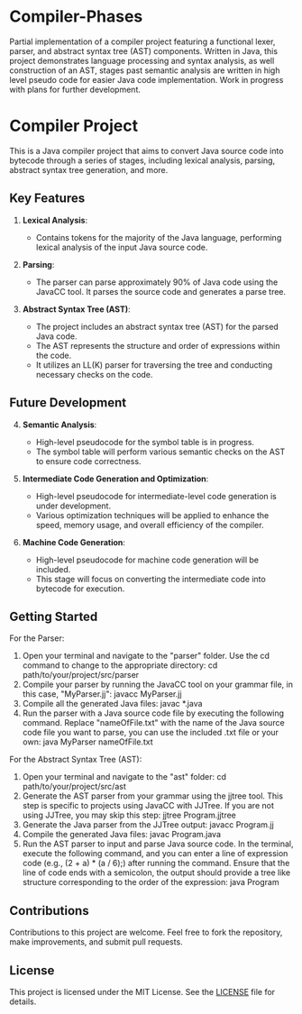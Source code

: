 # Compiler-Phases
Partial implementation of a compiler project featuring a functional lexer, parser, and abstract syntax tree (AST) components. Written in Java, this project demonstrates language processing and syntax analysis, as well construction of an AST, stages past semantic analysis are written in high level pseudo code for easier Java code implementation. Work in progress with plans for further development.

# Compiler Project

This is a Java compiler project that aims to convert Java source code into bytecode through a series of stages, including lexical analysis, parsing, abstract syntax tree generation, and more.

## Key Features

1. **Lexical Analysis**:
   - Contains tokens for the majority of the Java language, performing lexical analysis of the input Java source code.

2. **Parsing**:
   - The parser can parse approximately 90% of Java code using the JavaCC tool. It parses the source code and generates a parse tree.

3. **Abstract Syntax Tree (AST)**:
   - The project includes an abstract syntax tree (AST) for the parsed Java code.
   - The AST represents the structure and order of expressions within the code.
   - It utilizes an LL(K) parser for traversing the tree and conducting necessary checks on the code.

## Future Development

4. **Semantic Analysis**:
   - High-level pseudocode for the symbol table is in progress.
   - The symbol table will perform various semantic checks on the AST to ensure code correctness.

5. **Intermediate Code Generation and Optimization**:
   - High-level pseudocode for intermediate-level code generation is under development.
   - Various optimization techniques will be applied to enhance the speed, memory usage, and overall efficiency of the compiler.

6. **Machine Code Generation**:
   - High-level pseudocode for machine code generation will be included.
   - This stage will focus on converting the intermediate code into bytecode for execution.

## Getting Started
For the Parser:
1. Open your terminal and navigate to the "parser" folder. Use the cd command to change to the appropriate directory:
  cd path/to/your/project/src/parser
2. Compile your parser by running the JavaCC tool on your grammar file, in this case, "MyParser.jj":
   javacc MyParser.jj
3. Compile all the generated Java files:
   javac *.java
4. Run the parser with a Java source code file by executing the following command. Replace "nameOfFile.txt" with the name of the Java source code file you want to parse, you can use the included .txt file or your own:
   java MyParser nameOfFile.txt

For the Abstract Syntax Tree (AST):
1. Open your terminal and navigate to the "ast" folder:
   cd path/to/your/project/src/ast
2. Generate the AST parser from your grammar using the jjtree tool. This step is specific to projects using JavaCC with JJTree. If you are not using JJTree, you may skip this step:
   jjtree Program.jjtree
3. Generate the Java parser from the JJTree output:
   javacc Program.jj
4. Compile the generated Java files:
   javac Program.java
5. Run the AST parser to input and parse Java source code. In the terminal, execute the following command, and you can enter a line of expression code (e.g., (2 + a) * (a / 6);) after running the command. Ensure that the line of code ends with a semicolon, the output should provide a tree like structure corresponding to the order of the expression:
   java Program

## Contributions

Contributions to this project are welcome. Feel free to fork the repository, make improvements, and submit pull requests.

## License

This project is licensed under the MIT License. See the [LICENSE](LICENSE) file for details.
